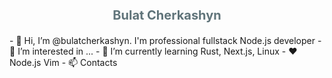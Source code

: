 <p align="center" style="font-weight: bold; font-size: 20px; color: #60747a;">Bulat  Cherkashyn</p>
- 👋 Hi, I’m @bulatcherkashyn. I'm professional fullstack Node.js developer
- 👀 I’m interested in ...
- 🌱 I’m currently learning Rust, Next.js, Linux
- ❤️ Node.js Vim
- 📫 Contacts
